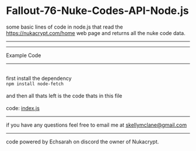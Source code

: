 # Fallout-76-Nuke-Codes-API-Node.js
some basic lines of code in node.js that read the https://nukacrypt.com/home web page and returns all the nuke code data.
<br><hr>

<hr />
<span> Example Code </span>
<hr />
<br>
first install the dependency<br />
<code>npm install node-fetch</code>
<br />
<br />
and then all thats left is the code thats in this file<br /><br />
code: <a href='https://github.com/SkellyM386/Fallout-76-Nuke-Codes-API-Node.js/blob/main/index.js'>index.js</a>

<hr />
if you have any questions feel free to email me at <a href="https://mail.google.com/mail/?tab=rm&authuser=0&ogbl">skellymclane@gmail.com</a>
<br />
<hr />
code powered by Echsarah on discord the owner of Nukacrypt.

